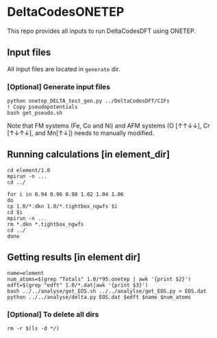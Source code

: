 # DeltaCodesONETEP

This repo provides all inputs to run DeltaCodesDFT using ONETEP.

## Input files
All input files are located in `generate` dir.

### [Optional] Generate input files
```
python onetep_DELTA_test_gen.py ../DeltaCodesDFT/CIFs
! Copy pseudopotentials
bash get_pseudo.sh
```
Note that FM systems (Fe, Co and Ni) and AFM systems (O [↑↑↓↓], Cr [↑↓↑↓], and 
Mn[↑↓]) needs to manually modified.

## Running calculations [in element_dir]
```
cd element/1.0
mpirun -n ...
cd ../

for i in 0.94 0.96 0.98 1.02 1.04 1.06
do
cp 1.0/*.dkn 1.0/*.tightbox_ngwfs $i
cd $i
mpirun -n ...
rm *.dkn *.tightbox_ngwfs
cd ../
done
```

## Getting results [in element dir]
```
name=element
num_atoms=$(grep "Totals" 1.0/*95.onetep | awk '{print $2}')
edft=$(grep "edft" 1.0/*.dat|awk '{print $3}')
bash ../../analyse/get_EOS.sh ../../analylse/get_EOS.py > EOS.dat
python ../../analyse/delta.py EOS.dat $edft $name $num_atoms
```

### [Optional] To delete all dirs
```
rm -r $(ls -d */)
```

